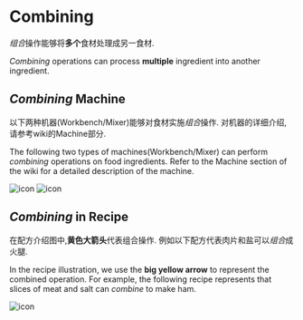 # Combining

*组合*操作能够将**多个**食材处理成另一食材.

*Combining* operations can process **multiple** ingredient into another ingredient.

## *Combining* Machine
以下两种机器(Workbench/Mixer)能够对食材实施*组合*操作. 对机器的详细介绍, 请参考wiki的Machine部分.

The following two types of machines(Workbench/Mixer) can perform *combining* operations on food ingredients. Refer to the Machine section of the wiki for a detailed description of the machine.

![icon](../machine/AutoCombine.png) ![icon](../machine/ManualCombine.png)

## *Combining* in Recipe

在配方介绍图中,**黄色大箭头**代表组合操作.
例如以下配方代表肉片和盐可以*组合*成火腿.

In the recipe illustration, we use the **big yellow arrow** to represent the combined operation.
For example, the following recipe represents that slices of meat and salt can *combine* to make ham.

![icon](./r_ht.png)
